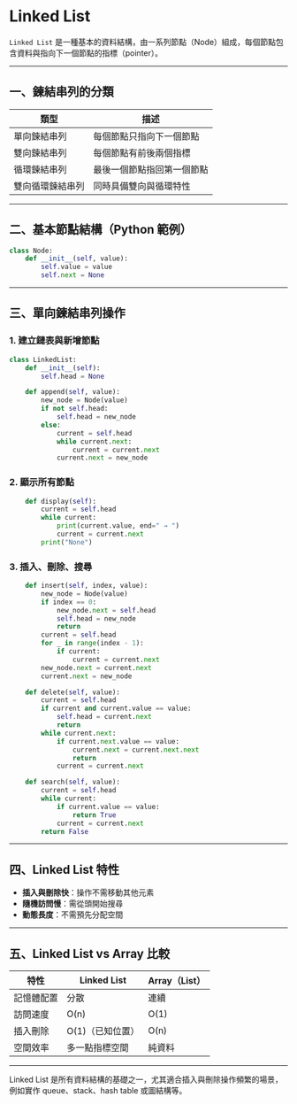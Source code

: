 # Linked List

`Linked List` 是一種基本的資料結構，由一系列節點（Node）組成，每個節點包含資料與指向下一個節點的指標（pointer）。

---

## 一、鍊結串列的分類

| 類型       | 描述            |
| -------- | ------------- |
| 單向鍊結串列   | 每個節點只指向下一個節點  |
| 雙向鍊結串列   | 每個節點有前後兩個指標   |
| 循環鍊結串列   | 最後一個節點指回第一個節點 |
| 雙向循環鍊結串列 | 同時具備雙向與循環特性   |

---

## 二、基本節點結構（Python 範例）

```python
class Node:
    def __init__(self, value):
        self.value = value
        self.next = None
```

---

## 三、單向鍊結串列操作

### 1. 建立鏈表與新增節點

```python
class LinkedList:
    def __init__(self):
        self.head = None

    def append(self, value):
        new_node = Node(value)
        if not self.head:
            self.head = new_node
        else:
            current = self.head
            while current.next:
                current = current.next
            current.next = new_node
```

### 2. 顯示所有節點

```python
    def display(self):
        current = self.head
        while current:
            print(current.value, end=" → ")
            current = current.next
        print("None")
```

### 3. 插入、刪除、搜尋

```python
    def insert(self, index, value):
        new_node = Node(value)
        if index == 0:
            new_node.next = self.head
            self.head = new_node
            return
        current = self.head
        for _ in range(index - 1):
            if current:
                current = current.next
        new_node.next = current.next
        current.next = new_node

    def delete(self, value):
        current = self.head
        if current and current.value == value:
            self.head = current.next
            return
        while current.next:
            if current.next.value == value:
                current.next = current.next.next
                return
            current = current.next

    def search(self, value):
        current = self.head
        while current:
            if current.value == value:
                return True
            current = current.next
        return False
```

---

## 四、Linked List 特性

* **插入與刪除快**：操作不需移動其他元素
* **隨機訪問慢**：需從頭開始搜尋
* **動態長度**：不需預先分配空間

---

## 五、Linked List vs Array 比較

| 特性    | Linked List | Array（List） |
| ----- | ----------- | ----------- |
| 記憶體配置 | 分散          | 連續          |
| 訪問速度  | O(n)        | O(1)        |
| 插入刪除  | O(1)（已知位置）  | O(n)        |
| 空間效率  | 多一點指標空間     | 純資料         |

---

Linked List 是所有資料結構的基礎之一，尤其適合插入與刪除操作頻繁的場景，例如實作 queue、stack、hash table 或圖結構等。
